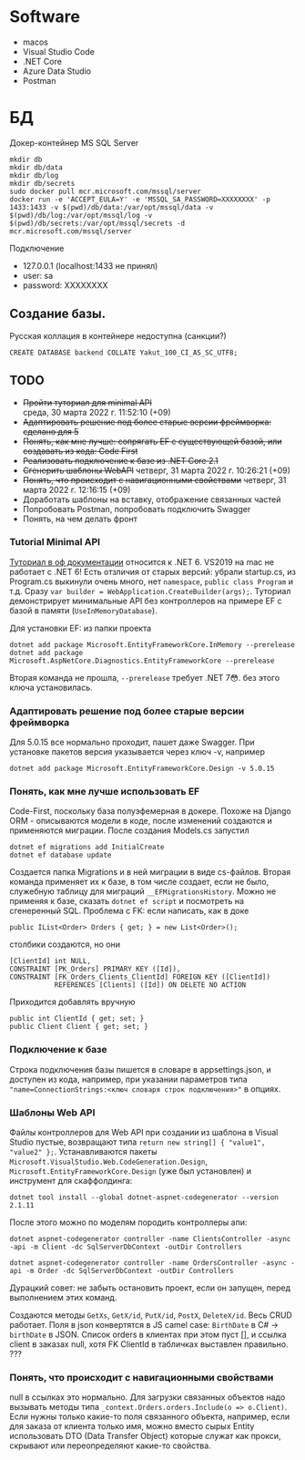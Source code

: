 # Software

* macos
* Visual Studio Code
* .NET Core 
* Azure Data Studio
* Postman


# БД

Докер-контейнер MS SQL Server

    mkdir db
    mkdir db/data
    mkdir db/log
    mkdir db/secrets
    sudo docker pull mcr.microsoft.com/mssql/server
    docker run -e 'ACCEPT_EULA=Y' -e 'MSSQL_SA_PASSWORD=XXXXXXXX' -p 1433:1433 -v $(pwd)/db/data:/var/opt/mssql/data -v $(pwd)/db/log:/var/opt/mssql/log -v $(pwd)/db/secrets:/var/opt/mssql/secrets -d mcr.microsoft.com/mssql/server

Подключение

* 127.0.0.1 (localhost:1433 не принял)
* user: sa
* password: XXXXXXXX


## Создание базы. 

Русская коллация в контейнере недоступна (санкции?) 

    CREATE DATABASE backend COLLATE Yakut_100_CI_AS_SC_UTF8;

## TODO
* ~~Пройти туториал для minimal API~~  <br />среда, 30 марта 2022 г. 11:52:10 (+09)
* ~~Адаптировать решение под более старые версии фреймворка: сделано для 5~~ 
* ~~Понять, как мне лучше: сопрягать EF с существующей базой, или создавать из кода: Code First~~
* ~~Реализовать подключение к базе из .NET Core 2.1~~
* ~~Сгенерить шаблоны WebAPI~~ четверг, 31 марта 2022 г. 10:26:21 (+09)
* ~~Понять, что происходит с навигационными свойствами~~ четверг, 31 марта 2022 г. 12:16:15 (+09)
* Доработать шаблоны на вставку, отображение связанных частей
* Попробовать Postman, попробовать подключить Swagger
* Понять, на чем делать фронт



### Tutorial Minimal API
[Туториал в оф документации](https://docs.microsoft.com/en-us/aspnet/core/tutorials/min-web-api?view=aspnetcore-6.0&tabs=visual-studio-code) относится к .NET 6. VS2019 на mac не работает с .NET 6! Есть отзличия от старых версий: убрали startup.cs, из Program.cs выкинули очень много, нет `namespace`, `public class Program` и т.д. Сразу `var builder = WebApplication.CreateBuilder(args);`. Туториал демонстрирует минимальные API без контроллеров на примере EF с базой в памяти (`UseInMemoryDatabase`).

Для установки EF: из папки проекта

    dotnet add package Microsoft.EntityFrameworkCore.InMemory --prerelease
    dotnet add package Microsoft.AspNetCore.Diagnostics.EntityFrameworkCore --prerelease

Вторая команда не прошла, `--prerelease` требует .NET 7😳. без этого ключа установилась.

### Адаптировать решение под более старые версии фреймворка
Для 5.0.15 все нормально проходит, пашет даже Swagger.
При установке пакетов версия указывается через ключ -v, например 

    dotnet add package Microsoft.EntityFrameworkCore.Design -v 5.0.15

### Понять, как мне лучше использовать EF
Code-First, поскольку база полуэфемерная в докере. Похоже на Django ORM - описываются модели в коде, после изменений создаются и применяются миграции. После создания Models.cs запустил

    dotnet ef migrations add InitialCreate
    dotnet ef database update

Создается папка Migrations и в ней миграции в виде cs-файлов. Вторая команда применяет их к базе, в том числе создает, если не было, служебную таблицу для миграций `__EFMigrationsHistory`. Можно не применяя к базе, сказать `dotnet ef script` и посмотреть на сгенеренный SQL. Проблема с FK: если написать, как в доке

    public IList<Order> Orders { get; } = new List<Order>();

столбики создаются, но они 

    [ClientId] int NULL,
    CONSTRAINT [PK_Orders] PRIMARY KEY ([Id]),
    CONSTRAINT [FK_Orders_Clients_ClientId] FOREIGN KEY ([ClientId]) 
               REFERENCES [Clients] ([Id]) ON DELETE NO ACTION

Приходится добавлять вручную 

    public int ClientId { get; set; }
    public Client Client { get; set; }

### Подключение к базе

Строка подключения базы пишется в словаре в appsettings.json, и доступен из кода, например, при указании параметров типа `"name=ConnectionStrings:<ключ словаря строк подключения>"` в опциях. 

### Шаблоны Web API 
Файлы контроллеров для Web API при создании из шаблона в Visual Studio пустые, возвращают типа `return new string[] { "value1", "value2" };`. Устанавливаются пакеты `Microsoft.VisualStudio.Web.CodeGeneration.Design`, `Microsoft.EntityFrameworkCore.Design` (уже был установлен) и инструмент для скаффолдинга:

    dotnet tool install --global dotnet-aspnet-codegenerator --version 2.1.11

После этого можно по моделям породить контроллеры апи:

    dotnet aspnet-codegenerator controller -name ClientsController -async -api -m Client -dc SqlServerDbContext -outDir Controllers

    dotnet aspnet-codegenerator controller -name OrdersController -async -api -m Order -dc SqlServerDbContext -outDir Controllers

Дурацкий совет: не забыть остановить проект, если он запущен, перед выполнением этих команд.

Создаются методы `GetXs`, `GetX/id`, `PutX/id`, `PostX`, `DeleteX/id`. Весь CRUD работает. Поля в json конвертятся в JS camel case: `BirthDate` в C# -> `birthDate` в JSON. Список orders в клиентах при этом пуст [], и ссылка client в заказах null, хотя FK ClientId в табличках выставлен правильно. ???

### Понять, что происходит с навигационными свойствами

null в ссылках это нормально. Для загрузки связанных объектов надо вызывать методы типа `_context.Orders.orders.Include(o => o.Client)`. Если нужны только какие-то поля связанного объекта, например, если для заказа от клиента только имя, можно вместо сырых Entity использовать DTO (Data Transfer Object) которые служат как прокси, скрывают или переопределяют какие-то свойства. 
